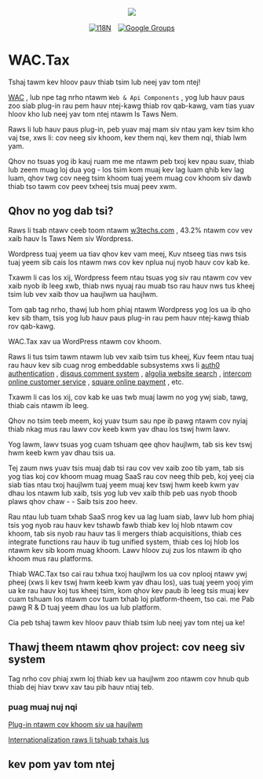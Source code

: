 <p align="center"><a href="https://wac.tax"><img src="https://cdn.jsdelivr.net/gh/wactax/img/logo.svg"/></a></p><p align="center"><a href="https://github.com/wactax/wac.tax/blob/main/doc/README.md#readme"><img alt="I18N" src="https://cdn.jsdelivr.net/gh/wactax/img/t.svg"/></a>　<a href="https://groups.google.com/u/2/g/wactax"><img alt="Google Groups" src="https://cdn.jsdelivr.net/gh/wactax/img/g-groups.svg"/></a></p>

# WAC.Tax

Tshaj tawm kev hloov pauv thiab tsim lub neej yav tom ntej!

[WAC](https://wac.tax) , lub npe tag nrho ntawm `Web & Api Components` , yog lub hauv paus zoo siab plug-in rau pem hauv ntej-kawg thiab rov qab-kawg, vam tias yuav hloov kho lub neej yav tom ntej ntawm Is Taws Nem.

Raws li lub hauv paus plug-in, peb yuav maj mam siv ntau yam kev tsim kho vaj tse, xws li: cov neeg siv khoom, kev them nqi, kev them nqi, thiab lwm yam.

Qhov no tsuas yog ib kauj ruam me me ntawm peb txoj kev npau suav, thiab lub zeem muag loj dua yog - los tsim kom muaj kev lag luam qhib kev lag luam, qhov twg cov neeg tsim khoom tuaj yeem muag cov khoom siv dawb thiab tso tawm cov peev txheej tsis muaj peev xwm.

## Qhov no yog dab tsi?

Raws li tsab ntawv ceeb toom ntawm [w3techs.com](https://w3techs.com/technologies/details/cm-wordpress) , 43.2% ntawm cov vev xaib hauv Is Taws Nem siv Wordpress.

Wordpress tuaj yeem ua tiav qhov kev vam meej, Kuv ntseeg tias nws tsis tuaj yeem sib cais los ntawm nws cov kev nplua nuj nyob hauv cov kab ke.

Txawm li cas los xij, Wordpress feem ntau tsuas yog siv rau ntawm cov vev xaib nyob ib leeg xwb, thiab nws nyuaj rau muab tso rau hauv nws tus kheej tsim lub vev xaib thov ua haujlwm ua haujlwm.

Tom qab tag nrho, thawj lub hom phiaj ntawm Wordpress yog los ua ib qho kev sib tham, tsis yog lub hauv paus plug-in rau pem hauv ntej-kawg thiab rov qab-kawg.

WAC.Tax xav ua WordPress ntawm cov khoom.

Raws li tus tsim tawm ntawm lub vev xaib tsim tus kheej, Kuv feem ntau tuaj rau hauv kev sib cuag nrog embeddable subsystems xws li [auth0 authentication](https://auth0.com) , [disqus comment system](https://disqus.com) , [algolia website search](https://www.algolia.com) , [intercom online customer service](https://www.intercom.com) , [square online payment](https://developer.squareup.com/docs/web-payments/overview) , etc.

Txawm li cas los xij, cov kab ke uas twb muaj lawm no yog ywj siab, tawg, thiab cais ntawm ib leeg.

Qhov no tsim teeb meem, koj yuav tsum sau npe ib pawg ntawm cov nyiaj thiab nkag mus rau lawv cov keeb kwm yav dhau los tswj hwm lawv.

Yog lawm, lawv tsuas yog cuam tshuam qee qhov haujlwm, tab sis kev tswj hwm keeb kwm yav dhau tsis ua.

Tej zaum nws yuav tsis muaj dab tsi rau cov vev xaib zoo tib yam, tab sis yog tias koj cov khoom muag muag SaaS rau cov neeg thib peb, koj yeej cia siab tias ntau txoj haujlwm tuaj yeem muaj kev tswj hwm keeb kwm yav dhau los ntawm lub xaib, tsis yog lub vev xaib thib peb uas nyob thoob plaws qhov chaw - - Saib tsis zoo heev.

Rau ntau lub tuam txhab SaaS nrog kev ua lag luam siab, lawv lub hom phiaj tsis yog nyob rau hauv kev tshawb fawb thiab kev loj hlob ntawm cov khoom, tab sis nyob rau hauv tas li mergers thiab acquisitions, thiab ces integrate functions rau hauv ib tug unified system, thiab ces loj hlob los ntawm kev sib koom muag khoom. Lawv hloov zuj zus los ntawm ib qho khoom mus rau platforms.

Thiab WAC.Tax tso cai rau txhua txoj haujlwm los ua cov nplooj ntawv ywj pheej (xws li kev tswj hwm keeb kwm yav dhau los), uas tuaj yeem yooj yim ua ke rau hauv koj tus kheej tsim, kom qhov kev paub ib leeg tsis muaj kev cuam tshuam los ntawm cov tuam txhab loj platform-theem, tso cai. me Pab pawg R & D tuaj yeem dhau los ua lub platform.

Cia peb tshaj tawm kev hloov pauv thiab tsim lub neej yav tom ntej ua ke!

## Thawj theem ntawm qhov project: cov neeg siv system

Tag nrho cov phiaj xwm loj thiab kev ua haujlwm zoo ntawm cov hnub qub thiab dej hiav txwv xav tau pib hauv ntiaj teb.

### puag muaj nuj nqi

[Plug-in ntawm cov khoom siv ua haujlwm](./pkg.md)

[Internationalization raws li tshuab txhais lus](./i18n.md)

## kev pom yav tom ntej
